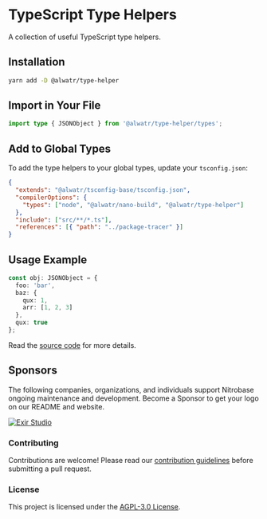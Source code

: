 # TypeScript Type Helpers

A collection of useful TypeScript type helpers.

## Installation

```bash
yarn add -D @alwatr/type-helper
```

## Import in Your File

```typescript
import type { JSONObject } from '@alwatr/type-helper/types';
```

## Add to Global Types

To add the type helpers to your global types, update your `tsconfig.json`:

```json
{
  "extends": "@alwatr/tsconfig-base/tsconfig.json",
  "compilerOptions": {
    "types": ["node", "@alwatr/nano-build", "@alwatr/type-helper"]
  },
  "include": ["src/**/*.ts"],
  "references": [{ "path": "../package-tracer" }]
}
```

## Usage Example

```typescript
const obj: JSONObject = {
  foo: 'bar',
  baz: {
    qux: 1,
    arr: [1, 2, 3]
  },
  qux: true
};
```

Read the [source code](https://github.com/Alwatr/nanolib/tree/next/packages/type-helper/src) for more details.

## Sponsors

The following companies, organizations, and individuals support Nitrobase ongoing maintenance and development. Become a Sponsor to get your logo on our README and website.

[![Exir Studio](https://avatars.githubusercontent.com/u/181194967?s=200&v=4)](https://exirstudio.com)

### Contributing

Contributions are welcome! Please read our [contribution guidelines](https://github.com/Alwatr/.github/blob/next/CONTRIBUTING.md) before submitting a pull request.

### License

This project is licensed under the [AGPL-3.0 License](LICENSE).
